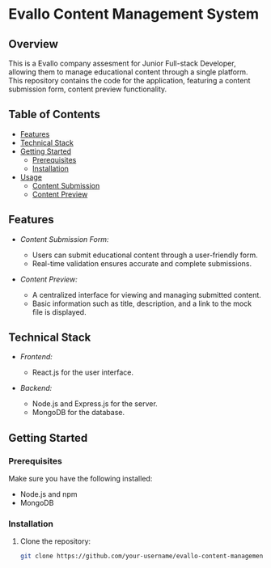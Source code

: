 # Evallo Content Management System

## Overview
This is a Evallo company assesment for Junior Full-stack Developer, allowing them to manage educational content through a single platform. This repository contains the code for the application, featuring a content submission form, content preview functionality.

## Table of Contents
- [Features](#features)
- [Technical Stack](#technical-stack)
- [Getting Started](#getting-started)
  - [Prerequisites](#prerequisites)
  - [Installation](#installation)
- [Usage](#usage)
  - [Content Submission](#content-submission)
  - [Content Preview](#content-preview)


## Features

- *Content Submission Form:*
  - Users can submit educational content through a user-friendly form.
  - Real-time validation ensures accurate and complete submissions.

- *Content Preview:*
  - A centralized interface for viewing and managing submitted content.
  - Basic information such as title, description, and a link to the mock file is displayed.

## Technical Stack

- *Frontend:*
  - React.js for the user interface.

- *Backend:*
  - Node.js and Express.js for the server.
  - MongoDB for the database.

## Getting Started

### Prerequisites

Make sure you have the following installed:

- Node.js and npm
- MongoDB

### Installation

1. Clone the repository:
   ```bash
   git clone https://github.com/your-username/evallo-content-management.git
